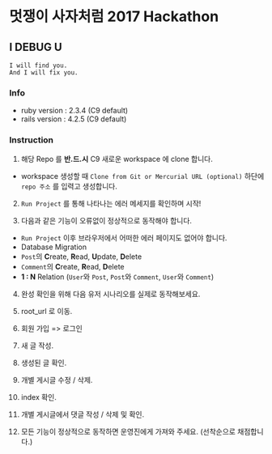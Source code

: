 # 멋쟁이 사자처럼 2017 Hackathon
## I DEBUG U

```
I will find you. 
And I will fix you.
```

### Info
* ruby version  : 2.3.4  (C9 default)
* rails version : 4.2.5  (C9 default)

### Instruction
1. 해당 Repo 를 **반.드.시** C9 새로운 workspace 에 clone 합니다. 
  * workspace 생성할 때 `Clone from Git or Mercurial URL (optional)` 하단에 `repo 주소` 를 입력고 생성합니다.

2. `Run Project` 를 통해 나타나는 에러 메세지를 확인하며 시작!

3. 다음과 같은 기능이 오류없이 정상적으로 동작해야 합니다.

  *  `Run Project` 이후 브라우저에서 어떠한 에러 페이지도 없어야 합니다.
  * Database Migration
  * `Post`의 **C**reate, **R**ead, **U**pdate, **D**elete
  * `Comment`의 **C**reate, **R**ead, **D**elete
  * **1 : N** Relation (`User`와 `Post`, `Post`와 `Comment`, `User`와 `Comment`)

4. 완성 확인을 위해 다음 유저 시나리오를 실제로 동작해보세요.

  1. root_url 로 이동.
  2. 회원 가입 => 로그인
  3. 새 글 작성.
  4. 생성된 글 확인.
  5. 개별 게시글 수정 / 삭제.
  6. index 확인.
  7. 개별 게시글에서 댓글 작성 / 삭제 및 확인.

5. 모든 기능이 정상적으로 동작하면 운영진에게 가져와 주세요. (선착순으로 채점합니다.)
